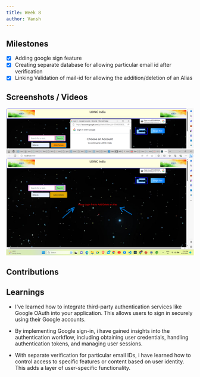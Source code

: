 ```yaml
---
title: Week 8
author: Vansh
---
```


## Milestones

- [x] Adding google sign feature
- [x] Creating separate database for allowing particular email id after verification
- [x] Linking Validation of mail-id for allowing the addition/deletion of an Alias

## Screenshots / Videos

![Selecting the email for verification](.\assets\image11.png)
![Login with verified email ](.\assets\image12.png)

## Contributions

## Learnings

- I've learned how to integrate third-party authentication services like Google OAuth into your application. This allows users to sign in securely using their Google accounts.

- By implementing Google sign-in, i have gained insights into the authentication workflow, including obtaining user credentials, handling authentication tokens, and managing user sessions.

- With separate verification for particular email IDs, i have learned how to control access to specific features or content based on user identity. This adds a layer of user-specific functionality.
